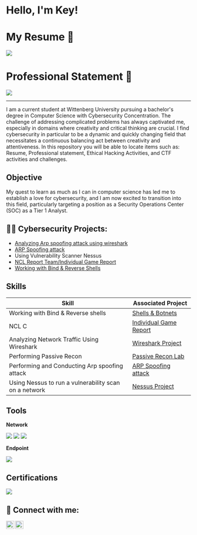 # Hello, I'm Key!

# My Resume 📄
<a href="https://github.com/Key-The-Visionary/Resume/blob/main/README.md"><img src="https://img.shields.io/badge/-Resume-000000?&style=for-the-badge&logo=page&logoColor=white" /></a>

# Professional Statement 🤵
<a href="https://github.com/Key-The-Visionary/Professional-Statement/blob/main/README.md"><img src="https://img.shields.io/badge/-Professional_Statement-8e44ad?&style=for-the-badge&logo=suitcase&logoColor=white" /></a>


-------------------------------------------------------------------------------------------

I am a current student at Wittenberg University pursuing a bachelor's degree in Computer Science with Cybersecurity Concentration. The challenge of addressing complicated problems has always captivated me, especially in domains where creativity and critical thinking are crucial. I find cybersecurity in particular to be a dynamic and quickly changing field that necessitates a continuous balancing act between creativity and attentiveness. In this repository you will be able to locate items such as: Resume, Professional statement, Ethical Hacking Activities, and CTF activities and challenges. 

## Objective


My quest to learn as much as I can in computer science has led me to establish a love for cybersecurity, and I am now excited to transition into this field, particularly targeting a position as a Security Operations Center (SOC) as a Tier 1 Analyst.



<h2>👨‍💻 Cybersecurity Projects:</h2>

<ul>
    <li><a href="https://github.com/Key-The-Visionary/Wireshark-project">Analyzing Arp spoofing attack using wireshark</a></li>
    <li><a href="https://github.com/Key-The-Visionary/Arp-Spoofing-/blob/main/README.md">ARP Spoofing attack</a></li>
    <li> Using Vulnerability Scanner Nessus</li>
    <li> <a href="https://github.com/Key-The-Visionary/NCL-Report">NCL Report Team/Individual Game Report</a> </li>
     <li> <a href="https://github.com/Key-The-Visionary/Working-with-Bind-and-Reverse-Shells-Project/blob/main/README.md">Working with Bind & Reverse Shells</a> </li>
    
</ul>

## Skills

| Skill                                         | Associated Project         |
|-----------------------------------------------|----------------------------|
| Working with Bind & Reverse shells         | <a href="https://cyberskyline.com/report/GQR3DAABC3P3">Shells & Botnets</a>|
| NCL C  | <a href="https://cyberskyline.com/report/1UAQC2ARFBY6">Individual Game Report</a>|
| Analyzing Network Traffic Using Wireshark         | <a href="https://github.com/Key-The-Visionary/Wireshark-project">Wireshark Project</a>|
| Performing Passive Recon      | <a href="https://cyberskyline.com/report/1UAQC2ARFBY6">Passive Recon Lab</a>|
| Performing and Conducting Arp spoofing attack                  | <a href="https://github.com/Key-The-Visionary/Arp-Spoofing-/blob/main/README.md">ARP Spoofing attack</a>|
| Using Nessus to run a vulnerability scan on a network | <a href="https://cyberskyline.com/report/1UAQC2ARFBY6">Nessus Project</a>|

## Tools


**Network**
<div>
    <img src="https://img.shields.io/badge/-Wireshark-1679A7?&style=for-the-badge&logo=Wireshark&logoColor=white" />
    <img src="https://img.shields.io/badge/-Nmap-00A9E0?&style=for-the-badge&logo=Nmap&logoColor=white" />
    <img src="https://img.shields.io/badge/-Nessus-343a40?&style=for-the-badge&logo=Tenable&logoColor=white" />
</div>

**Endpoint**
<div>
    <img src="https://img.shields.io/badge/-Microsoft_Defender_for_Endpoint-00A4EF?&style=for-the-badge&logo=Microsoft&logoColor=white" />
</div>

## Certifications
<div>
<img src="https://img.shields.io/badge/-Security%2B-FF0000?&style=for-the-badge&logo=CompTIA&logoColor=white" />


<h2> 🤳 Connect with me:</h2>

[<img align="left" alt="KeyUpchurch | YouTube" width="22px" src="https://cdn.jsdelivr.net/npm/simple-icons@v3/icons/youtube.svg" />][youtube]
[<img align="left" alt="KeyUpchurch | LinkedIn" width="22px" src="https://cdn.jsdelivr.net/npm/simple-icons@v3/icons/linkedin.svg" />][linkedin]

[youtube]: https://www.youtube.com/@KeyUpchurch
[linkedin]:https://www.linkedin.com/in/key-upchurch-613615338/


